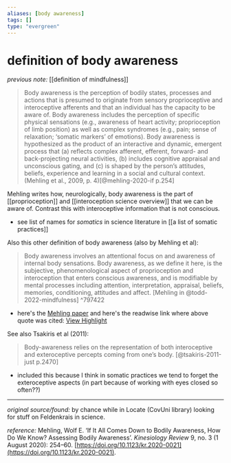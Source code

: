 ```yaml
---
aliases: [body awareness]
tags: []
type: "evergreen"
---
```


# definition of body awareness

_previous note:_ [[definition of mindfulness]]

> Body awareness is the perception of bodily states, processes and actions that is presumed to originate from sensory proprioceptive and interoceptive afferents and that an individual has the capacity to be aware of. Body awareness includes the perception of specific physical sensations (e.g., awareness of heart activity; proprioception of limb position) as well as complex syndromes (e.g., pain; sense of relaxation; ‘somatic markers’ of emotions). Body awareness is hypothesized as the product of an interactive and dynamic, emergent process that (a) reflects complex afferent, efferent, forward- and back-projecting neural activities, (b) includes cognitive appraisal and unconscious gating, and (c) is shaped by the person’s attitudes, beliefs, experience and learning in a social and cultural context. (Mehling et al., 2009, p. 4)[@mehling-2020-if p.254]

Mehling writes how, neurologically, body awareness is the part of [[proprioception]] and [[interoception science overview]] that we can be aware of. Contrast this with interoceptive information that is not conscious.

- see list of names for _somatics_ in science literature in [[a list of somatic practices]]

Also this other definition of body awareness (also by Mehling et al):

> Body awareness involves an attentional focus on and awareness of internal body sensations. Body awareness, as we define it here, is the subjective, phenomenological aspect of proprioception and interoception that enters conscious awareness, and is modifiable by mental processes including attention, interpretation, appraisal, beliefs, memories, conditioning, attitudes and affect. [Mehling in @todd-2022-mindfulness] ^797422

- here's the [Mehling paper](https://pubmed.ncbi.nlm.nih.gov/21473781/) and here's the readwise link where above quote was cited: [View Highlight](https://read.readwise.io/read/01h6tr4wtjf62pj8atvjp8hwh2)

See also Tsakiris et al (2011):

> Body-awareness relies on the representation of both interoceptive and exteroceptive percepts coming from one’s body. [@tsakiris-2011-just p.2470]
- included this because I think in somatic practices we tend to forget the exteroceptive aspects (in part because of working with eyes closed so often??)

---

_original source/found:_ by chance while in Locate (CovUni library) looking for stuff on Feldenkrais in science.

_reference:_ Mehling, Wolf E. ‘If It All Comes Down to Bodily Awareness, How Do We Know? Assessing Bodily Awareness’. _Kinesiology Review_ 9, no. 3 (1 August 2020): 254–60. [https://doi.org/10.1123/kr.2020-0021](https://doi.org/10.1123/kr.2020-0021).



